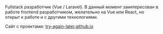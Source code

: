 Fullstack разработчик (Vue / Laravel). В данный момент заинтересован в работе frontend разработчиком, желательно на Vue или React, но открыт к работе и с другими технологиями.

Сайт с проектами: [try-again-later.github.io](https://try-again-later.github.io/)
